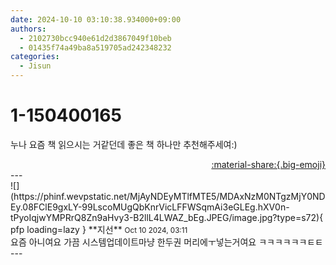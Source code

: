```yaml
---
date: 2024-10-10 03:10:38.934000+09:00
authors:
  - 2102730bcc940e61d2d3867049f10beb
  - 01435f74a49ba8a519705ad242348232
categories:
  - Jisun
---
```


# 1-150400165

<div class="post-container" markdown="1">
<div class="content-container md-sidebar__scrollwrap" markdown="1">

누나 요즘 책 읽으시는 거같던데 좋은 책 하나만 추천해주세여:)

</div>
</div>

<div style="text-align: right;" markdown="1">
<a href="https://weverse.io/fromis9/fanpost/1-150400165" style="text-align: right;">:material-share:{.big-emoji}</a>
</div>
---

<div class="comments-container md-sidebar__scrollwrap" markdown="1">
<div class="comment" markdown="1">
<div class='id-container' markdown="1">
![](https://phinf.wevpstatic.net/MjAyNDEyMTlfMTE5/MDAxNzM0NTgzMjY0NDEy.08FClE9gxLY-99LscoMUgQbKnrVicLFFWSqmAi3eGLEg.hXV0n-tPyoIqjwYMPRrQ8Zn9aHvy3-B2llL4LWAZ_bEg.JPEG/image.jpg?type=s72){ pfp loading=lazy }
**<span class="artist">지선</span>** <small>Oct 10 2024, 03:11</small><br>
</div>
<div class='comment-body' markdown="1">
요즘 아니여요 가끔 시스템업데이트마냥 한두권 머리에ㅜ넣는거여요 ㅋㅋㅋㅋㅋㅋㅌㅌ
</div>
</div>
</div>
---
